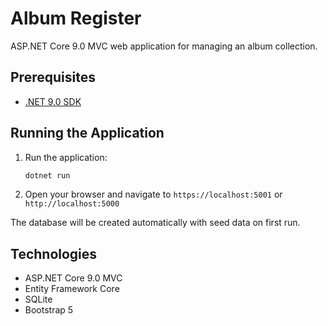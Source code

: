 # Album Register

ASP.NET Core 9.0 MVC web application for managing an album collection.

## Prerequisites

- [.NET 9.0 SDK](https://dotnet.microsoft.com/download/dotnet/9.0)

## Running the Application

1. Run the application:
   ```bash
   dotnet run
   ```

2. Open your browser and navigate to `https://localhost:5001` or `http://localhost:5000`

The database will be created automatically with seed data on first run.

## Technologies

- ASP.NET Core 9.0 MVC
- Entity Framework Core
- SQLite
- Bootstrap 5
